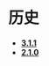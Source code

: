 # 历史
- [**3.1.1**](https://github.com/AlexMofer/ProjectX/tree/master/gradienttabstrip/history/3.1.1)
- [**2.1.0**](https://github.com/AlexMofer/ProjectX/tree/master/gradienttabstrip/history/2.1.0)